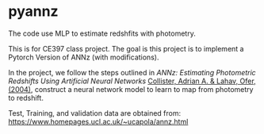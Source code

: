 # pyannz
The code use MLP to estimate redshfits with photometry. 

This is for CE397 class project. The goal is this project is to implement a Pytorch Version of ANNz (with modifications).

In the project, we follow the steps outlined in <em>ANNz: Estimating Photometric Redshifts Using Artificial Neural Networks</em> [Collister, Adrian A. & Lahav, Ofer, (2004)](https://ui.adsabs.harvard.edu/abs/2004PASP..116..345C/abstract), construct a neural network model to learn to map from photometry to redshift. 

Test, Training, and validation data are obtained from: 
https://www.homepages.ucl.ac.uk/~ucapola/annz.html



